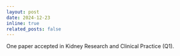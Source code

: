 ```yaml
---
layout: post
date: 2024-12-23
inline: true
related_posts: false
---
```


One paper accepted in Kidney Research and Clinical Practice (Q1).
